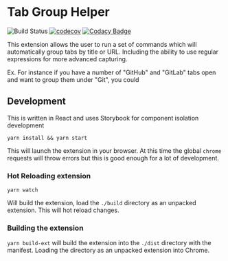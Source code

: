 # Tab Group Helper

![Build Status](https://github.com/mikedidomizio/tab-group-helper/actions/workflows/main.yml/badge.svg)
[![codecov](https://codecov.io/gh/mikedidomizio/tab-group-helper/branch/master/graph/badge.svg?token=RNZY19LBKL)](https://codecov.io/gh/mikedidomizio/tab-group-helper)
[![Codacy Badge](https://app.codacy.com/project/badge/Grade/839bbee00ab645b384a4e387bd40c5b0)](https://www.codacy.com/gh/mikedidomizio/tab-group-helper/dashboard?utm_source=github.com&amp;utm_medium=referral&amp;utm_content=mikedidomizio/tab-group-helper&amp;utm_campaign=Badge_Grade)

This extension allows the user to run a set of commands which will automatically group tabs by title or URL.
Including the ability to use regular expressions for more advanced capturing.

Ex.
For instance if you have a number of "GitHub" and "GitLab" tabs open and want to group them under "Git", you could

## Development

This is written in React and uses Storybook for component isolation development

`yarn install && yarn start`

This will launch the extension in your browser.  At this time the global `chrome` requests will throw errors but this 
is good enough for a lot of development.

### Hot Reloading extension

`yarn watch`

Will build the extension, load the `./build` directory as an unpacked extension.  This will hot reload changes.

### Building the extension

`yarn build-ext` will build the extension into the `./dist` directory with the manifest.  Loading the directory as an unpacked extension into Chrome.
  
